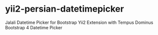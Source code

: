 # yii2-persian-datetimepicker
Jalali Datetime Picker for Bootstrap Yii2 Extension with Tempus Dominus Bootstrap 4 Datetime Picker 
